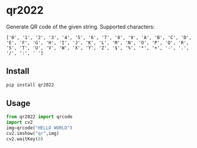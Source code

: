 # qr2022
Generate QR code of the given string.
Supported characters:
```
['0', '1', '2', '3', '4', '5', '6', '7', '8', '9', 'A', 'B', 'C', 'D', 'E', 'F', 'G', 'H', 'I', 'J', 'K', 'L', 'M', 'N', 'O', 'P', 'Q', 'R', 'S', 'T', 'U', 'V', 'W', 'X', 'Y', 'Z', '$', '%', '*', '+', '-', '.', '/', ':', ' ']
```
## Install
```bat
pip install qr2022
```
## Usage
```python
from qr2022 import qrcode
import cv2
img=qrcode("HELLO WORLD")
cv2.imshow("qr",img)
cv2.waitKey(0)
```
